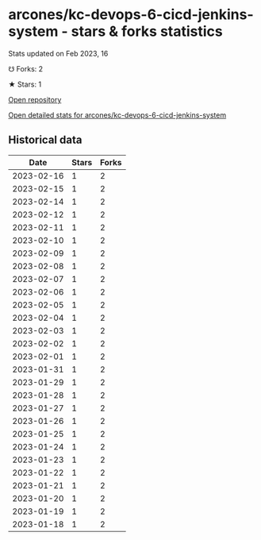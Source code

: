 # arcones/kc-devops-6-cicd-jenkins-system - stars & forks statistics

Stats updated on Feb 2023, 16

☋ Forks: 2

★ Stars: 1

[Open repository](https://github.com/arcones/kc-devops-6-cicd-jenkins-system)

[Open detailed stats for arcones/kc-devops-6-cicd-jenkins-system](https://reviewgithub.com/rep/arcones/kc-devops-6-cicd-jenkins-system)

## Historical data
| Date | Stars | Forks |
|------|-------|-------|
| 2023-02-16 | 1 | 2 | 
| 2023-02-15 | 1 | 2 | 
| 2023-02-14 | 1 | 2 | 
| 2023-02-12 | 1 | 2 | 
| 2023-02-11 | 1 | 2 | 
| 2023-02-10 | 1 | 2 | 
| 2023-02-09 | 1 | 2 | 
| 2023-02-08 | 1 | 2 | 
| 2023-02-07 | 1 | 2 | 
| 2023-02-06 | 1 | 2 | 
| 2023-02-05 | 1 | 2 | 
| 2023-02-04 | 1 | 2 | 
| 2023-02-03 | 1 | 2 | 
| 2023-02-02 | 1 | 2 | 
| 2023-02-01 | 1 | 2 | 
| 2023-01-31 | 1 | 2 | 
| 2023-01-29 | 1 | 2 | 
| 2023-01-28 | 1 | 2 | 
| 2023-01-27 | 1 | 2 | 
| 2023-01-26 | 1 | 2 | 
| 2023-01-25 | 1 | 2 | 
| 2023-01-24 | 1 | 2 | 
| 2023-01-23 | 1 | 2 | 
| 2023-01-22 | 1 | 2 | 
| 2023-01-21 | 1 | 2 | 
| 2023-01-20 | 1 | 2 | 
| 2023-01-19 | 1 | 2 | 
| 2023-01-18 | 1 | 2 | 

